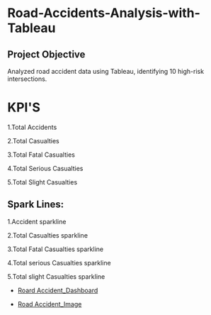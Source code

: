 # Road-Accidents-Analysis-with-Tableau
## Project Objective
Analyzed road accident data using Tableau, identifying 10 high-risk intersections.
# KPI'S

1.Total Accidents

2.Total Casualties

3.Total  Fatal Casualties

4.Total  Serious Casualties

5.Total  Slight Casualties

## Spark Lines:

1.Accident sparkline 

2.Total Casualties sparkline 

3.Total  Fatal Casualties sparkline 

4.Total  serious Casualties sparkline 

5.Total  slight Casualties sparkline 

- <a href= "https://github.com/Guruswetha2001/Road-Accidents-Analysis-with-Tableau/blob/main/D.Guru%20Swetha%20Road%20Accident%20Data%20in%20Tableau%5B1%5D.twb">Roard Accident_Dashboard</a>

- <a href= "https://github.com/Guruswetha2001/Road-Accidents-Analysis-with-Tableau/blob/main/Road_Accident_Image.png">Road Accident_Image</a>



